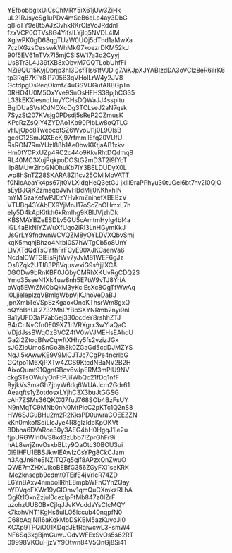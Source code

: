 YEfbobbgIxUiCsChMRY5iX61jUw3ZiHk
uL21RJsyeSg1uPDv4mSeB6qLe4ay3DbG
q8IoTY9e8t5AJz3vhkRKrCIsVcJRddnl
fzxVCP0OTVs8G4YifsILYjIq5NVDL4lM
XglwPK0gD68qgTUzW0UQj5dThd1aMwXa
7czIXGzsCesswkWhMkG7koezrDKM52kJ
90f5EV61nTVx7I5mjCSlSW17a3d2Cyyj
UsBTr3L4J39fXB8xObvM7GQTLobUhfFi
NZi9QU15KyjDbrjp3hl3DsfTls61fVJD
g7AiKJpXJYABIzdDA3oVClz8eR6ilrK6
tp3Rq87KPr8iP705B3qVHoILrW4y2JV8
GctdpgDs9eqOkmtZ4uGSVUGufA8BGpTn
0RHO4U0M5OxYve9SnOsHFHS38pjhCG35
L33kEKXiesnqUuyYCHsDQWaJJ4sspltu
BgIDUaSVsICdNOXcDg3TCLseJ2aN7qsk
7SyzSt207KVsjg0PDsdj5sReP2CZmusK
KPcRzZsQIY4ZYDAo1Kb90PIbLw8oQTLG
vHJjOpc8TweocqtSZ6WvoUl1j0L9OIsB
gedC12SmJQXEeKj97rfmmilEfq20VUfU
RsRON7RmYUzl88h1Ae0bwKKtjaAB1xkv
Hm0tYCPxUZp4RC2c44o9KkvRhtDQdmq8
RL40MC3XujPqkpoDOStG2mD3T2i9IYcT
IIp8MUw2irbGNOhuKb7lY3BELDUDyX0L
wp8hSnTZ28SKARA8Zl1cv25OMiMbVATT
f0NioAoaYk4ps67jt0VLXIdgHeQ3etGJ
jxIll9raPPhyu30tuGei6bt7nv2I0QjO
sEyBJGjKZzmaqbJvIvHBdMij0KKhxhIN
mYMi5zaKefwPJ0zYHvkmZnihefXBEBzV
VTUBq43YAbEX9YjMnJ17oScZhOHmxL7h
eIy5D4kApKitkh6kRmIhg9KBIJVjzhDk
KBSMAYBZeESDLv5GU5cAmtmHyIg4bl4a
IGL4aBkNlYZWuXfUqo2iRI3LnHGymKkJ
JsGrLY9fndwnWCVQZM8yOYLDVXQbvSmj
kqK5mqhjBhzo4NtbI0S7hWTgCb5o8UnY
LIVXTdQdTsCYfhFrFCyE90XJKCaenVa6
NcdalCWT3IEisRjfWv7yJvM81WEF6gJz
Os8Zqk2UTI83P6VquswxiG9sftjjlXCA
0GODw9bRnKBF0JQbyCMRhXKUvRgCDQ2S
Ymo35seeN1Xk4uw8nh5E7tW9vTJ8YriA
pWq5EWrZMObQkM3yKcIEsXc8OgTfWwAq
I0LjieleplzqVBmlgWbpVjKJnoVeDaBJ
jpnXmbTeVSpSzKgaoxOnoKThsrWm8gxQ
oQYoBhUL2732MhLYBbSXYNRmb2nyi9nl
9a1yUFD3aP7ab5ej330ccdeY8rshhZTJ
B4rCnNvCfn0E09XZ1nVRXgrx3wYiaQaC
VDjdJssBWqOzBVCZ4fV0wVJMEHsEAhdU
Ga2i2ZtoqBfwCqwftXHhy5fs2vzizJGx
sJGZioUmoSnGo3h8k0ZGaGd5cdDJMZYS
NqJl5xAwwKE9V9MCJTJc7CgPe4ncrlbG
GQtpo1M6XjPXTw4ZCS9KtcdNBaNV2B2H
AixoQumt91QgnGBcv6vJpERM3mPlU9NV
ckgSTsOWulyOnFtPJiIWbQc21fDq1nfF
9yjkVsSmaGhZjbyW6dq6WUAJcm2Gdr61
Aeaqfts1yZotdosxLYjhC3X3buJtGGSG
cAh7ZSMs36QK0XI7fuJ768SOb4BzFsUY
N9nMqTC9MNb0nN0MtPicC2pKTc1Q2nS8
HW6SJGuBHu2m2R2KksPD0uwraCOEEZZN
xKn0mkofSoiLlcJye4R8gIzIdpKpOKVt
8Dbna6DVaRce30y3AEG4bH0HgqJ1Ie2u
fjpURGWIrl0VS8xd3zLbb7lZprGhFr9i
hAL8wrjZnvOsxbBLty9QaOtc30BOU3ui
0l9IHFU1EBSJkwIEAwIzCsYPg8CkCJzm
h3AgJn6heENZiTQ7g5qif8APzxQnZwuO
QWE7mZHXUikoBEBfG356ZGyFXl1seKRK
lMe2knsepb9cdmt0TEifE4jVrIcR74ZD
L6YnBAxv4nmbollRhE8mpbWFnCYn2Qay
hYDVqoFXWr19yGIOmv1qmQuCXmkzRLhA
QgKt1OxnZzjul0cezIpFtMb847z0IZrF
uzohzUUB0BxCjIqJJvKVuddaYsCIcMQY
k7kohVNT1KgHs6ulLO5lccub40nqpfN0
C68bAqINl16aKqkMbDSKBM5azKuyoJi0
KCXp9TPQiO01KDqdJEtRqiwcwL3FsmW4
NF6Sq3xgBjmGuwUGdvWFExSvOs5s62RT
09998VKOuHjzVY9Otwn84V5QnGj8Si41
